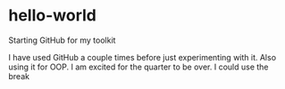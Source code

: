 # hello-world
Starting GitHub for my toolkit

I have used GitHub a couple times before just experimenting with it.
Also using it for OOP.
I am excited for the quarter to be over. 
I could use the break
